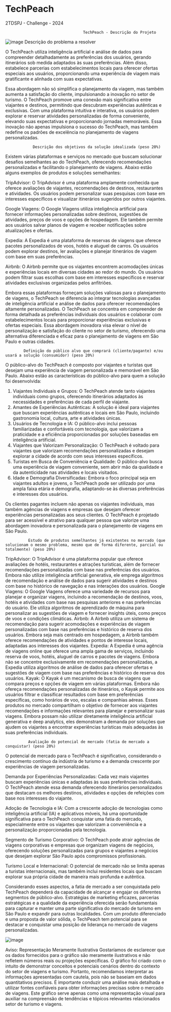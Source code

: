 # TechPeach
2TDSPJ - Challenge - 2024

                                      TechPeach - Descrição do Projeto
![image](https://github.com/AlleSilvaa/TechPeach/assets/126684613/9783be37-be88-4a69-9629-dbc7f67624d6)
                                      Descrição do problema a resolver

O TechPeach utiliza inteligência artificial e análise de dados para compreender detalhadamente as preferências dos usuários, gerando itinerários sob medida adaptados às suas preferências. Além disso, estabelece parcerias com estabelecimentos locais para oferecer ofertas especiais aos usuários, proporcionando uma experiência de viagem mais gratificante e alinhada com suas expectativas.

Essa abordagem não só simplifica o planejamento da viagem, mas também aumenta a satisfação do cliente, impulsionando a inovação no setor de turismo. O TechPeach promove uma conexão mais significativa entre viajantes e destinos, permitindo que descubram experiências autênticas e exclusivas. Com uma plataforma intuitiva e interativa, os usuários podem explorar e reservar atividades personalizadas de forma conveniente, elevando suas expectativas e proporcionando jornadas memoráveis. Essa inovação não apenas impulsiona o sucesso do TechPeach, mas também redefine os padrões de excelência no planejamento de viagens personalizadas.


                Descrição dos objetivos da solução idealizada (peso 20%)

Existem várias plataformas e serviços no mercado que buscam solucionar desafios semelhantes ao do TechPeach, oferecendo recomendações personalizadas e facilitando o planejamento de viagens. Abaixo estão alguns exemplos de produtos e soluções semelhantes:

TripAdvisor: O TripAdvisor é uma plataforma amplamente conhecida que oferece avaliações de viajantes, recomendações de destinos, restaurantes e atividades. Os usuários podem personalizar suas pesquisas com base em interesses específicos e visualizar itinerários sugeridos por outros viajantes.

Google Viagens: O Google Viagens utiliza inteligência artificial para fornecer informações personalizadas sobre destinos, sugestões de atividades, preços de voos e opções de hospedagem. Ele também permite aos usuários salvar planos de viagem e receber notificações sobre atualizações e ofertas.

Expedia: A Expedia é uma plataforma de reservas de viagens que oferece pacotes personalizados de voos, hotéis e aluguel de carros. Os usuários podem explorar destinos, ler avaliações e planejar itinerários de viagem com base em suas preferências.

Airbnb: O Airbnb permite que os viajantes encontrem acomodações únicas e experiências locais em diversas cidades ao redor do mundo. Os usuários podem filtrar suas escolhas com base em interesses específicos e reservar atividades exclusivas organizadas pelos anfitriões.

Embora essas plataformas forneçam soluções valiosas para o planejamento de viagens, o TechPeach se diferencia ao integrar tecnologias avançadas de inteligência artificial e análise de dados para oferecer recomendações altamente personalizadas. O TechPeach se concentra em compreender de forma detalhada as preferências individuais dos usuários e colaborar com estabelecimentos locais para proporcionar experiências exclusivas e ofertas especiais. Essa abordagem inovadora visa elevar o nível de personalização e satisfação do cliente no setor de turismo, oferecendo uma alternativa diferenciada e eficaz para o planejamento de viagens em São Paulo e outras cidades.


            Definição do público alvo que comprará (cliente/pagante) e/ou usará a solução (consumidor) (peso 20%)

O público-alvo do TechPeach é composto por viajantes e turistas que desejam uma experiência de viagem personalizada e memorável em São Paulo. Abaixo estão as características do público-alvo para quem a solução foi desenvolvida:

1. Viajantes Individuais e Grupos: O TechPeach atende tanto viajantes individuais como grupos, oferecendo itinerários adaptados às necessidades e preferências de cada perfil de viajante.
2. Amantes de Experiências Autênticas: A solução é ideal para viajantes que buscam experiências autênticas e locais em São Paulo, incluindo gastronomia local, cultura, arte e atividades únicas.
3. Usuários de Tecnologia e IA: O público-alvo inclui pessoas familiarizadas e confortáveis com tecnologia, que valorizam a praticidade e a eficiência proporcionadas por soluções baseadas em inteligência artificial.
4. Viajantes que Valorizam Personalização: O TechPeach é voltado para viajantes que valorizam recomendações personalizadas e desejam explorar a cidade de acordo com seus interesses específicos.
5. Turistas em Busca de Conveniência e Qualidade: O público-alvo busca uma experiência de viagem conveniente, sem abrir mão da qualidade e da autenticidade nas atividades e locais visitados.
6. Idade e Demografia Diversificadas: Embora o foco principal seja em viajantes adultos e jovens, o TechPeach pode ser utilizado por uma ampla faixa etária e demografia, adaptando-se às diversas preferências e interesses dos usuários.

Os clientes pagantes incluem não apenas os viajantes individuais, mas também agências de viagens e empresas que desejam oferecer experiências personalizadas aos seus clientes. O TechPeach é projetado para ser acessível e atrativo para qualquer pessoa que valorize uma abordagem inovadora e personalizada para o planejamento de viagens em São Paulo.




              Estudo de produtos semelhantes já existentes no mercado (que solucionam o mesmo problema, mesmo que de forma diferente, parcial ou totalmente) (peso 20%)

TripAdvisor: O TripAdvisor é uma plataforma popular que oferece avaliações de hotéis, restaurantes e atrações turísticas, além de fornecer recomendações personalizadas com base nas preferências dos usuários. Embora não utilize inteligência artificial generativa, ele emprega algoritmos de recomendação e análise de dados para sugerir atividades e destinos com base no histórico de navegação e nas interações dos usuários.
Google Viagens: O Google Viagens oferece uma variedade de recursos para planejar e organizar viagens, incluindo a recomendação de destinos, voos, hotéis e atividades com base nas pesquisas anteriores e nas preferências do usuário. Ele utiliza algoritmos de aprendizado de máquina para personalizar as sugestões de viagem e fornecer insights úteis, como preços de voos e condições climáticas.
Airbnb: A Airbnb utiliza um sistema de recomendação para sugerir acomodações e experiências de viagem personalizadas com base nas preferências e histórico de reserva dos usuários. Embora seja mais centrado em hospedagem, a Airbnb também oferece recomendações de atividades e pontos de interesse locais, adaptadas aos interesses dos viajantes.
Expedia: A Expedia é uma agência de viagens online que oferece uma ampla gama de serviços, incluindo reserva de voos, hotéis, aluguel de carros e pacotes de viagens. Embora não se concentre exclusivamente em recomendações personalizadas, a Expedia utiliza algoritmos de análise de dados para oferecer ofertas e sugestões de viagem com base nas preferências e histórico de reserva dos usuários.
Kayak: O Kayak é um mecanismo de busca de viagens que compara preços e opções de viagem em várias plataformas. Embora não ofereça recomendações personalizadas de itinerários, o Kayak permite aos usuários filtrar e classificar resultados com base em preferências específicas, como horários de voo, escalas e companhias aéreas.
Esses produtos no mercado compartilham o objetivo de fornecer aos viajantes recomendações e informações relevantes para planejar e personalizar suas viagens. Embora possam não utilizar diretamente inteligência artificial generativa e deep analytics, eles demonstram a demanda por soluções que ajudem os viajantes a encontrar experiências turísticas mais adequadas às suas preferências individuais.


              Avaliação do potencial de mercado (fatia de mercado a conquistar) (peso 20%)

O potencial de mercado para o TechPeach é significativo, considerando o crescimento contínuo da indústria de turismo e a demanda crescente por experiências de viagem personalizadas.

Demanda por Experiências Personalizadas: Cada vez mais viajantes buscam experiências únicas e adaptadas às suas preferências individuais. O TechPeach atende essa demanda oferecendo itinerários personalizados que destacam os melhores destinos, atividades e opções de refeições com base nos interesses do viajante.

Adoção de Tecnologia e IA: Com a crescente adoção de tecnologias como inteligência artificial (IA) e aplicativos móveis, há uma oportunidade significativa para o TechPeach conquistar uma fatia do mercado, especialmente entre os viajantes que valorizam a conveniência e a personalização proporcionadas pela tecnologia.

Segmento de Turismo Corporativo: O TechPeach pode atrair agências de viagens corporativas e empresas que organizam viagens de negócios, oferecendo soluções personalizadas para grupos e viajantes a negócios que desejam explorar São Paulo após compromissos profissionais.

Turismo Local e Internacional: O potencial de mercado não se limita apenas a turistas internacionais, mas também inclui residentes locais que buscam explorar sua própria cidade de maneira mais profunda e autêntica.

Considerando esses aspectos, a fatia de mercado a ser conquistada pelo TechPeach dependerá da capacidade de alcançar e engajar os diferentes segmentos de público-alvo. Estratégias de marketing eficazes, parcerias estratégicas e a qualidade da experiência oferecida serão fundamentais para capturar e manter uma parte significativa do mercado de turismo em São Paulo e expandir para outras localidades. Com um produto diferenciado e uma proposta de valor sólida, o TechPeach tem potencial para se destacar e conquistar uma posição de liderança no mercado de viagens personalizadas.

 
![image](https://github.com/AlleSilvaa/TechPeach/assets/126684613/b6dc95e5-3248-477a-83e4-82d34c95b0f8)

Aviso: Representação Meramente Ilustrativa
Gostaríamos de esclarecer que os dados fornecidos para o gráfico são meramente ilustrativos e não refletem números reais ou projeções específicas. O gráfico foi criado com o intuito de demonstrar conceitos e potenciais cenários dentro do contexto do setor de viagens e turismo. Portanto, recomendamos interpretar as informações apresentadas com cautela, pois não se baseiam em dados quantitativos precisos. É importante conduzir uma análise mais detalhada e utilizar fontes confiáveis para obter informações precisas sobre o mercado de viagens. Este gráfico serve apenas como uma representação visual para auxiliar na compreensão de tendências e tópicos relevantes relacionados setor de turismo e viagens.
